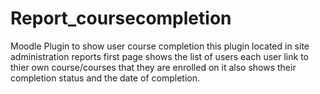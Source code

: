 # Report_coursecompletion
Moodle Plugin to show user course completion
this plugin located in site administration reports
first page shows the list of users
each user link to thier own course/courses that they are enrolled on
it also shows their completion status and the date of completion.
